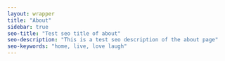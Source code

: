```yaml
---
layout: wrapper
title: "About"
sidebar: true
seo-title: "Test seo title of about"
seo-description: "This is a test seo description of the about page"
seo-keywords: "home, live, love laugh"
---
```

